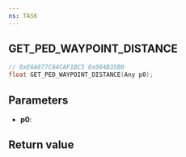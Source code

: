 ```yaml
---
ns: TASK
---
```

## GET_PED_WAYPOINT_DISTANCE

```c
// 0xE6A877C64CAF1BC5 0x084B35B0
float GET_PED_WAYPOINT_DISTANCE(Any p0);
```


## Parameters
* **p0**: 

## Return value
